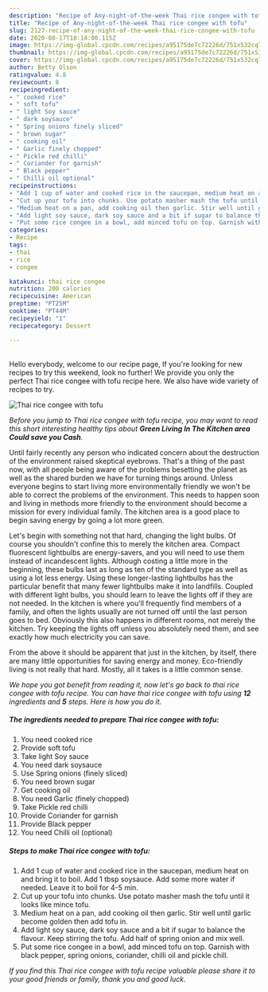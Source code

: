 ```yaml
---
description: "Recipe of Any-night-of-the-week Thai rice congee with tofu"
title: "Recipe of Any-night-of-the-week Thai rice congee with tofu"
slug: 2127-recipe-of-any-night-of-the-week-thai-rice-congee-with-tofu
date: 2020-08-17T18:14:00.115Z
image: https://img-global.cpcdn.com/recipes/a95175de7c72226d/751x532cq70/thai-rice-congee-with-tofu-recipe-main-photo.jpg
thumbnail: https://img-global.cpcdn.com/recipes/a95175de7c72226d/751x532cq70/thai-rice-congee-with-tofu-recipe-main-photo.jpg
cover: https://img-global.cpcdn.com/recipes/a95175de7c72226d/751x532cq70/thai-rice-congee-with-tofu-recipe-main-photo.jpg
author: Betty Olson
ratingvalue: 4.8
reviewcount: 8
recipeingredient:
- " cooked rice"
- " soft tofu"
- " light Soy sauce"
- " dark soysauce"
- " Spring onions finely sliced"
- " brown sugar"
- " cooking oil"
- " Garlic finely chopped"
- " Pickle red chilli"
- " Coriander for garnish"
- " Black pepper"
- " Chilli oil optional"
recipeinstructions:
- "Add 1 cup of water and cooked rice in the saucepan, medium heat on and bring it to boil. Add 1 tbsp soysauce. Add some more water if needed. Leave it to boil for 4-5 min."
- "Cut up your tofu into chunks. Use potato masher mash the tofu until it looks like mince tofu."
- "Medium heat on a pan, add cooking oil then garlic. Stir well until garlic become golden then add tofu in."
- "Add light soy sauce, dark soy sauce and a bit if sugar to balance the flavour. Keep stirring the tofu. Add half of spring onion and mix well."
- "Put some rice congee in a bowl, add minced tofu on top. Garnish with black pepper, spring onions, coriander, chilli oil and pickle chill."
categories:
- Recipe
tags:
- thai
- rice
- congee

katakunci: thai rice congee 
nutrition: 200 calories
recipecuisine: American
preptime: "PT25M"
cooktime: "PT44M"
recipeyield: "1"
recipecategory: Dessert

---
```

<br>
Hello everybody, welcome to our recipe page, If you're looking for new recipes to try this weekend, look no further! We provide you only the perfect Thai rice congee with tofu recipe here. We also have wide variety of recipes to try.
<br>


![Thai rice congee with tofu](https://img-global.cpcdn.com/recipes/a95175de7c72226d/751x532cq70/thai-rice-congee-with-tofu-recipe-main-photo.jpg)

<i>Before you jump to Thai rice congee with tofu recipe, you may want to read this short interesting healthy tips about 
<strong>Green Living In The Kitchen area Could save you Cash</strong>.</i>
</br>

Until fairly recently any person who indicated concern about the destruction of the environment raised skeptical eyebrows. That's a thing of the past now, with all people being aware of the problems besetting the planet as well as the shared burden we have for turning things around. Unless everyone begins to start living more environmentally friendly we won't be able to correct the problems of the environment. This needs to happen soon and living in methods more friendly to the environment should become a mission for every individual family. The kitchen area is a good place to begin saving energy by going a lot more green.

Let's begin with something not that hard, changing the light bulbs. Of course you shouldn't confine this to merely the kitchen area. Compact fluorescent lightbulbs are energy-savers, and you will need to use them instead of incandescent lights. Although costing a little more in the beginning, these bulbs last as long as ten of the standard type as well as using a lot less energy. Using these longer-lasting lightbulbs has the particular benefit that many fewer lightbulbs make it into landfills. Coupled with different light bulbs, you should learn to leave the lights off if they are not needed. In the kitchen is where you'll frequently find members of a family, and often the lights usually are not turned off until the last person goes to bed. Obviously this also happens in different rooms, not merely the kitchen. Try keeping the lights off unless you absolutely need them, and see exactly how much electricity you can save.

From the above it should be apparent that just in the kitchen, by itself, there are many little opportunities for saving energy and money. Eco-friendly living is not really that hard. Mostly, all it takes is a little common sense.


<i>We hope you got benefit from reading it, now let's go back to thai rice congee with tofu recipe. You can have thai rice congee with tofu using <strong>12</strong> ingredients and <strong>5</strong> steps. Here is how you do it.
</i>

##### The ingredients needed to prepare Thai rice congee with tofu:

1. You need  cooked rice
1. Provide  soft tofu
1. Take  light Soy sauce
1. You need  dark soysauce
1. Use  Spring onions (finely sliced)
1. You need  brown sugar
1. Get  cooking oil
1. You need  Garlic (finely chopped)
1. Take  Pickle red chilli
1. Provide  Coriander for garnish
1. Provide  Black pepper
1. You need  Chilli oil (optional)


##### Steps to make Thai rice congee with tofu:

1. Add 1 cup of water and cooked rice in the saucepan, medium heat on and bring it to boil. Add 1 tbsp soysauce. Add some more water if needed. Leave it to boil for 4-5 min.
1. Cut up your tofu into chunks. Use potato masher mash the tofu until it looks like mince tofu.
1. Medium heat on a pan, add cooking oil then garlic. Stir well until garlic become golden then add tofu in.
1. Add light soy sauce, dark soy sauce and a bit if sugar to balance the flavour. Keep stirring the tofu. Add half of spring onion and mix well.
1. Put some rice congee in a bowl, add minced tofu on top. Garnish with black pepper, spring onions, coriander, chilli oil and pickle chill.


<i>If you find this Thai rice congee with tofu recipe valuable please share it to your good friends or family, thank you and good luck.</i>
